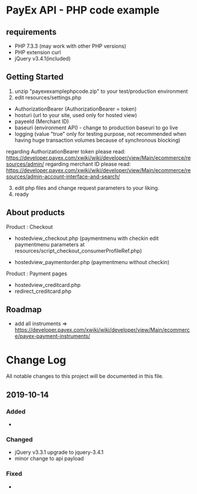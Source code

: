 # PayEx API - PHP code example

## requirements
* PHP 7.3.3
(may work with other PHP versions)
* PHP extension curl
* jQuery v3.4.1(included)

## Getting Started
1. unzip "payexexamplephpcode.zip" to your test/production environment
2. edit resources/settings.php
- AuthorizationBearer (AuthorizationBearer = token)
- hosturi (url to your site, used only for hosted view)
- payeeId (Merchant ID)
- baseuri (environment API) - change to production baseuri to go live
- logging (value "true" only for testing purpose, not recommended when having huge transaction volumes because of synchronous blocking)
 
regarding AuthorizationBearer token please read: https://developer.payex.com/xwiki/wiki/developer/view/Main/ecommerce/resources/admin/
regarding merchant ID please read: https://developer.payex.com/xwiki/wiki/developer/view/Main/ecommerce/resources/admin-account-interface-and-search/

3. edit php files and change request parameters to your liking.
4. ready

## About products

Product : Checkout
- hostedview_checkout.php 
(paymentmenu with checkin edit paymentmenu parameters at resources/script_checkout_consumerProfileRef.php)

- hostedview_paymentorder.php 
(paymentmenu without checkin)

Product : Payment pages
- hostedview_creditcard.php
- redirect_creditcard.php

## Roadmap
- add all instruments => https://developer.payex.com/xwiki/wiki/developer/view/Main/ecommerce/payex-payment-instruments/

# Change Log
All notable changes to this project will be documented in this file.
  
## 2019-10-14

### Added
- 

### Changed
- jQuery v3.3.1 upgrade to jquery-3.4.1
- minor change to api payload
 
### Fixed
-
